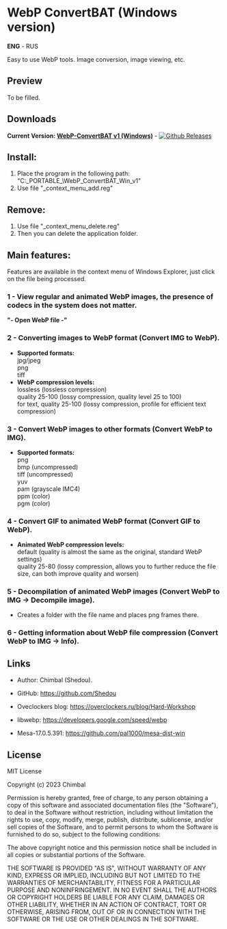 # WebP ConvertBAT (Windows version)
**ENG** - RUS

Easy to use WebP tools. Image conversion, image viewing, etc.

## Preview
To be filled.

## Downloads
**Current Version: [WebP-ConvertBAT v1 (Windows)](https://github.com/Shedou/WebP-ConvertBAT/releases/tag/r1_win)** - [![Github Releases](https://img.shields.io/github/downloads/Shedou/WebP-ConvertBAT/r1_win/total.svg)](https://github.com/Shedou/WebP-ConvertBAT/releases/tag/r1_win)

## Install:
1) Place the program in the following path: "C:\_PORTABLE_\WebP_ConvertBAT_Win_v1"
2) Use file "_context_menu_add.reg"

## Remove:
1) Use file "_context_menu_delete.reg"
2) Then you can delete the application folder.

## Main features:
Features are available in the context menu of Windows Explorer, just click on the file being processed.
### 1 - View regular and animated WebP images, the presence of codecs in the system does not matter.
**"- Open WebP file -"**

### 2 - Converting images to WebP format (Convert IMG to WebP).
- **Supported formats:**\
  jpg/jpeg\
  png\
  tiff
- **WebP compression levels:**\
  lossless (lossless compression)\
  quality 25-100 (lossy compression, quality level 25 to 100)\
  for text, quality 25-100 (lossy compression, profile for efficient text compression)

### 3 - Convert WebP images to other formats (Convert WebP to IMG).
- **Supported formats:**\
  png\
  bmp (uncompressed)\
  tiff (uncompressed)\
  yuv\
  pam (grayscale IMC4)\
  ppm (color)\
  pgm (color)
 
### 4 - Convert GIF to animated WebP format (Convert GIF to WebP).
- **Animated WebP compression levels:**\
  default (quality is almost the same as the original, standard WebP settings)\
  quality 25-80 (lossy compression, allows you to further reduce the file size, can both improve quality and worsen)

### 5 - Decompilation of animated WebP images (Convert WebP to IMG -> Decompile image).
- Creates a folder with the file name and places png frames there.

### 6 - Getting information about WebP file compression (Convert WebP to IMG -> Info).

## Links
- Author: Chimbal (Shedou).
- GitHub: https://github.com/Shedou
- Oveclockers blog: https://overclockers.ru/blog/Hard-Workshop

- libwebp: https://developers.google.com/speed/webp
- Mesa-17.0.5.391: https://github.com/pal1000/mesa-dist-win

## License
MIT License

Copyright (c) 2023 Chimbal

Permission is hereby granted, free of charge, to any person obtaining a copy
of this software and associated documentation files (the "Software"), to deal
in the Software without restriction, including without limitation the rights
to use, copy, modify, merge, publish, distribute, sublicense, and/or sell
copies of the Software, and to permit persons to whom the Software is
furnished to do so, subject to the following conditions:

The above copyright notice and this permission notice shall be included in all
copies or substantial portions of the Software.

THE SOFTWARE IS PROVIDED "AS IS", WITHOUT WARRANTY OF ANY KIND, EXPRESS OR
IMPLIED, INCLUDING BUT NOT LIMITED TO THE WARRANTIES OF MERCHANTABILITY,
FITNESS FOR A PARTICULAR PURPOSE AND NONINFRINGEMENT. IN NO EVENT SHALL THE
AUTHORS OR COPYRIGHT HOLDERS BE LIABLE FOR ANY CLAIM, DAMAGES OR OTHER
LIABILITY, WHETHER IN AN ACTION OF CONTRACT, TORT OR OTHERWISE, ARISING FROM,
OUT OF OR IN CONNECTION WITH THE SOFTWARE OR THE USE OR OTHER DEALINGS IN THE
SOFTWARE.
